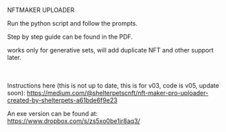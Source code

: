 NFTMAKER UPLOADER

Run the python script and follow the prompts. 

Step by step guide can be found in the PDF.

works only for generative sets, will add duplicate NFT and other support later.


<br><br>
Instructions here (this is not up to date, this is for v03, code is v05, update soon):
https://medium.com/@shelterpetscnft/nft-maker-pro-uploader-created-by-shelterpets-a61bde6f9e23

An exe version can be found at: https://www.dropbox.com/s/zs5xo0be1ir8aq3/

